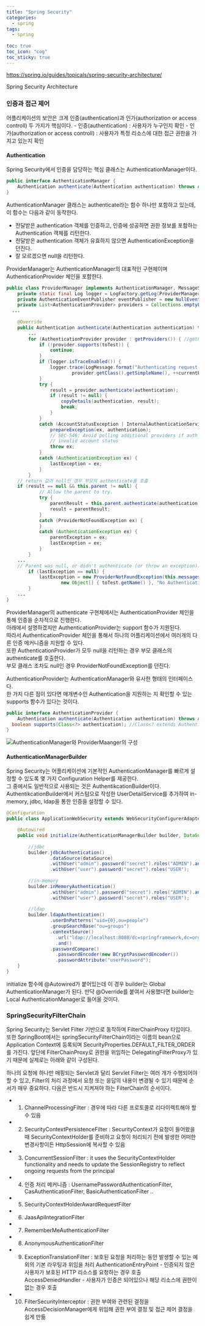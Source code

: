 ```yaml
---
title: "Spring Security"
categories:
  - spring
tags:
  - spring
  
toc: true
toc_icon: "cog"
toc_sticky: true
---
```


https://spring.io/guides/topicals/spring-security-architecture/

Spring Security Architecture

### 인증과 접근 제어
어플리케이션의 보안은 크게 인증(authentication)과 인가(authorization or access controll) 두 가지가 핵심이다.
    - 인증(authentication) : 사용자가 누구인지 확인
    - 인가(authorization or access controll) : 사용자가 특정 리소스에 대한 접근 권한을 가지고 있는지 확인

#### Authentication
Spring Security에서 인증을 담당하는 핵심 클래스는 AuthenticationManager이다.  
```java
public interface AuthenticationManager {
	Authentication authenticate(Authentication authentication) throws AuthenticationException;
}
```

AuthenticationManager 클래스는 authenticate라는 함수 하나만 포함하고 있는데, 이 함수는 다음과 같이 동작한다.  
  - 전달받은 authentication 객체를 인증하고, 인증에 성공하면 권한 정보를 포함하는 Authentication 객체를 리턴한다.
  - 전달받은 authentication 객체가 유효하지 않으면 AuthenticationException을 던진다.
  - 잘 모르겠으면 null을 리턴한다.

ProviderManager는 AuthenticationManager의 대표적인 구현체이며 AuthenticationProvider 체인을 포함한다.
```java
public class ProviderManager implements AuthenticationManager, MessageSourceAware, InitializingBean {
	private static final Log logger = LogFactory.getLog(ProviderManager.class);
	private AuthenticationEventPublisher eventPublisher = new NullEventPublisher();
	private List<AuthenticationProvider> providers = Collections.emptyList();
  ...
  
	@Override
	public Authentication authenticate(Authentication authentication) throws AuthenticationException {
		...
		for (AuthenticationProvider provider : getProviders()) { //getProviders -> return this.providers;
			if (!provider.supports(toTest)) {
				continue;
			}
			if (logger.isTraceEnabled()) {
				logger.trace(LogMessage.format("Authenticating request with %s (%d/%d)",
						provider.getClass().getSimpleName(), ++currentPosition, size));
			}
			try {
				result = provider.authenticate(authentication);
				if (result != null) {
					copyDetails(authentication, result);
					break;
				}
			}
			catch (AccountStatusException | InternalAuthenticationServiceException ex) {
				prepareException(ex, authentication);
				// SEC-546: Avoid polling additional providers if auth failure is due to
				// invalid account status
				throw ex;
			}
			catch (AuthenticationException ex) {
				lastException = ex;
			}
		}
    // return 값이 null인 경우 부모의 authenticate를 호출
    if (result == null && this.parent != null) {
			// Allow the parent to try.
			try {
				parentResult = this.parent.authenticate(authentication);
				result = parentResult;
			}
			catch (ProviderNotFoundException ex) {
			}
			catch (AuthenticationException ex) {
				parentException = ex;
				lastException = ex;
			}
		}
    ...
    // Parent was null, or didn't authenticate (or throw an exception).
		if (lastException == null) {
			lastException = new ProviderNotFoundException(this.messages.getMessage("ProviderManager.providerNotFound",
					new Object[] { toTest.getName() }, "No AuthenticationProvider found for {0}"));
		}
    ...
}
```
ProviderManager의 authenticate 구현체에서는 AuthenticationProvider 체인을 통해 인증을 순차적으로 진행한다.  
아래에서 설명하겠지만 AuthenticationProvider는 support 함수가 지원된다.   
따라서 AuthenticationProvider 체인을 통해서 하나의 어플리케이션에서 여러개의 다른 인증 메커니즘을 지원할 수 있다.  
또한 AuthenticationProvider가 모두 null을 리턴하는 경우 부모 클래스의 authenticate를 호출한다.  
부모 클래스 조차도 null인 경우 ProviderNotFoundException를 던진다.  

AuthenticationProvider는 AuthenticationManager와 유사한 형태의 인터페이스다.  
한 가지 다른 점이 있다면 매개변수인 Authentication을 지원하는 지 확인할 수 있는 supports 함수가 있다는 것이다.  
```java
public interface AuthenticationProvider {
	Authentication authenticate(Authentication authentication) throws AuthenticationException;
  boolean supports(Class<?> authentication); //Class<? extends Authentication>
}
```

![AuthenticationManager와 ProviderMaanger의 구성](https://github.com/spring-guides/top-spring-security-architecture/raw/master/images/authentication.png)


#### AuthenticationManagerBuilder
Spring Security는 어플리케이션에 기본적인 AuthenticationManager를 빠르게 설정할 수 있도록 몇 가지 Configuration Helper를 제공한다.  
그 중에서도 일반적으로 사용되는 것은 AuthentikcationBuilder이다.  
AuthentikcationBuilder에서 커스텀으로 작성한 UserDetailService를 추가하여 in-memory, jdbc, ldap을 통한 인증을 설정할 수 있다.  

```java
@Configuration
public class ApplicationWebSecurity extends WebSecurityConfigurerAdapter{

	@Autowired
	public void initialize(AuthenticationManagerBuilder builder, DataSource dataSource) throws Exception {
		
		//jdbc
		builder.jdbcAuthentication()
				.dataSource(dataSource)
				.withUser("admin").password("secret").roles("ADMIN").and()
				.withUser("user").password("secret").roles("USER");
		
		//in-memory
		builder.inMemoryAuthentication()
				.withUser("admin").password("secret").roles("ADMIN").and()
				.withUser("user").password("secret").roles("USER");
		
		//ldap
		builder.ldapAuthentication()
				.userDnPatterns("uid={0},ou=people")
		        .groupSearchBase("ou=groups")
		        .contextSource()
		          .url("ldap://localhost:8080/dc=springframework,dc=org")
		          .and()
		        .passwordCompare()
		          .passwordEncoder(new BCryptPasswordEncoder())
		          .passwordAttribute("userPassword");
	}
}
```

initialize 함수에 @Autowired가 붙어있는데 이 경우 builder는 Global AuthenticationManager가 된다. 만댝 @Override를 붙여서 사용했다면 builder는 Local AuthenticationManager로 들어올 것이다. 


### SpringSecurityFilterChain
Spring Security는 Servlet Filter 기반으로 동작하며 FilterChainProxy 타입이다.   
또한 SpringBoot에서는 springSecurityFilterChain이라는 이름의 bean으로 Application Context에 등록되며 SecurityProperties.DEFAULT_FILTER_ORDER를 가진다. 
앞단에 FilterChainProxy로 권한을 위임하는 DelegatingFilterProxy가 있기 때문에 실제로는 아래와 같이 구성된다. 
![]()
  
하나의 요청에 하나만 매핑되는 Servlet과 달리 Servlet Filter는 여러 개가 수행되어야 할 수 있고, Filter의 처리 과정에서 요청 또는 응답의 내용이 변경될 수 있기 때문에 순서가 매우 중요하다.
다음은 반드시 지켜져야 하는 FilterChain의 순서이다.

- 1) ChannelProcessingFilter : 경우에 따라 다른 프로토콜로 리다이렉트해야 할 수 있음
- 2) SecurityContextPersistenceFilter : SecurityContext가 요청이 들어왔을 때 SecurityContextHolder를 준비하고 요청이 처리되기 전에 발생한 어떠한 변경사항이든 HttpSession에 복사할 수 있음
- 3) ConcurrentSessionFilter : it uses the SecurityContextHolder functionality and needs to update the SessionRegistry to reflect ongoing requests from the principal
- 4) 인증 처리 메커니즘 : UsernamePasswordAuthenticationFilter, CasAuthenticationFilter, BasicAuthenticationFilter .. 
- 5) SecurityContextHolderAwardRequestFilter
- 6) JaasApiIntegrationFilter
- 7) RememberMeAuthenticationFilter
- 8) AnonymousAuthenticationFilter
- 9) ExceptionTranslationFilter : 보호된 요청을 처리하는 동안 발생할 수 있는 예외의 기본 라우팅과 위임을 처리
     AuthenticationEntryPoint - 인증되지 않은 사용자가 보호된 HTTP 리소스를 요청하는 경우 호출
     AccessDeniedHandler - 사용자가 인증은 되어있으나 해당 리소스에 권한이 없는 경우 호출
- 10) FilterSecurityInterceptor : 권한 부여와 관련된 결정을 AccessDecisionManager에게 위임해 권한 부여 결정 및 접근 제어 결정을 쉽게 만듦
